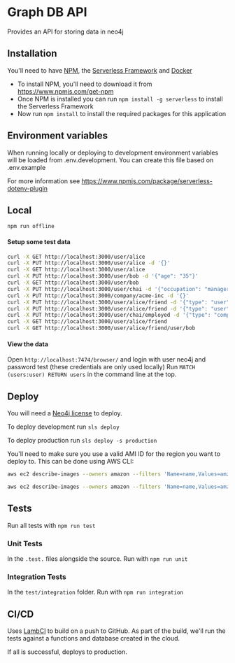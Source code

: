 # Graph DB API

Provides an API for storing data in neo4j

## Installation
You'll need to have [NPM](https://www.npmjs.com/), the [Serverless Framework](https://serverless.com/) and [Docker](https://www.docker.com/get-started)

- To install NPM, you'll need to download it from https://www.npmjs.com/get-npm
- Once NPM is installed you can run `npm install -g serverless` to install the Serverless Framework
- Now run `npm install` to install the required packages for this application

## Environment variables

When running locally or deploying to development environment variables will be loaded from .env.development. You can create this file based on .env.example

For more information see https://www.npmjs.com/package/serverless-dotenv-plugin

## Local
`npm run offline`

#### Setup some test data

```bash
curl -X GET http://localhost:3000/user/alice
curl -X PUT http://localhost:3000/user/alice -d '{}'
curl -X GET http://localhost:3000/user/alice
curl -X PUT http://localhost:3000/user/bob -d '{"age": "35"}'
curl -X GET http://localhost:3000/user/bob
curl -X PUT http://localhost:3000/user/chai -d '{"occupation": "manager"}'
curl -X PUT http://localhost:3000/company/acme-inc -d '{}'
curl -X PUT http://localhost:3000/user/alice/friend -d '{"type": "user", "id": "bob", "met": "2000-01-01Z"}'
curl -X PUT http://localhost:3000/user/alice/friend -d '{"type": "user", "id": "chai", "met": "2010-01-01Z"}'
curl -X PUT http://localhost:3000/user/chai/employed -d '{"type": "company", "id": "acme-inc", "started": "2015-01-01Z"}'
curl -X GET http://localhost:3000/user/alice/friend
curl -X GET http://localhost:3000/user/alice/friend/user/bob
```
#### View the data

Open ```http://localhost:7474/browser/``` and login with user neo4j and password test (these credentials are only used locally)
Run ```MATCH (users:user) RETURN users``` in the command line at the top.

## Deploy

You will need a [Neo4j license](https://neo4j.com/licensing/) to deploy.

To deploy development run `sls deploy`

To deploy production run `sls deploy -s production`

You'll need to make sure you use a valid AMI ID for the region you want to deploy to. This can be done using AWS CLI:

```bash
aws ec2 describe-images --owners amazon --filters 'Name=name,Values=amzn2-ami-hvm-2.0.????????-x86_64-gp2' 'Name=state,Values=available' --output json --region us-east-1 | jq -r '.Images | sort_by(.CreationDate) | last(.[]).ImageId'

aws ec2 describe-images --owners amazon --filters 'Name=name,Values=amzn2-ami-hvm-2.0.????????-x86_64-gp2' 'Name=state,Values=available' --output json --region us-east-1 | jq -r '.Images | sort_by(.CreationDate) | last(.[]).ImageId'
```

## Tests

Run all tests with `npm run test`

### Unit Tests

In the `.test.` files alongside the source. Run with `npm run unit`

### Integration Tests

In the `test/integration` folder. Run with `npm run integration`

## CI/CD

Uses [LambCI](https://github.com/lambci/lambci) to build on a push to GitHub. As part of the build, we'll run the tests against a functions and database created in the cloud.

If all is successful, deploys to production.